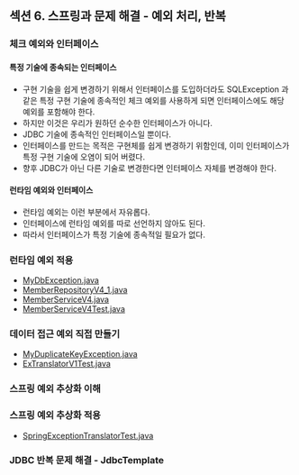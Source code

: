 ## 섹션 6. 스프링과 문제 해결 - 예외 처리, 반복

### 체크 예외와 인터페이스

#### 특정 기술에 종속되는 인터페이스

- 구현 기술을 쉽게 변경하기 위해서 인터페이스를 도입하더라도 SQLException 과 같은 특정 구현 기술에 종속적인 체크 예외를 사용하게 되면 인터페이스에도 해당 예외를 포함해야 한다.
- 하지만 이것은 우리가 원하던 순수한 인터페이스가 아니다.
- JDBC 기술에 종속적인 인터페이스일 뿐이다.
- 인터페이스를 만드는 목적은 구현체를 쉽게 변경하기 위함인데, 이미 인터페이스가 특정 구현 기술에 오염이 되어 버렸다.
- 향후 JDBC가 아닌 다른 기술로 변경한다면 인터페이스 자체를 변경해야 한다.

#### 런타임 예외와 인터페이스

- 런타임 예외는 이런 부분에서 자유롭다.
- 인터페이스에 런타임 예외를 따로 선언하지 않아도 된다.
- 따라서 인터페이스가 특정 기술에 종속적일 필요가 없다.

### 런타임 예외 적용

- [MyDbException.java](https://github.com/spring-roadmap/spring-db1/blob/main/src/main/java/hello/jdbc/repository/ex/MyDbException.java)
- [MemberRepositoryV4_1.java](https://github.com/spring-roadmap/spring-db1/blob/main/src/main/java/hello/jdbc/repository/MemberRepositoryV4_1.java)
- [MemberServiceV4.java](https://github.com/spring-roadmap/spring-db1/blob/main/src/main/java/hello/jdbc/service/MemberServiceV4.java)
- [MemberServiceV4Test.java](https://github.com/spring-roadmap/spring-db1/blob/main/src/test/java/hello/jdbc/service/MemberServiceV4Test.java)

### 데이터 접근 예외 직접 만들기

- [MyDuplicateKeyException.java](https://github.com/spring-roadmap/spring-db1/blob/main/src/main/java/hello/jdbc/repository/ex/MyDuplicateKeyException.java)
- [ExTranslatorV1Test.java](https://github.com/spring-roadmap/spring-db1/blob/main/src/test/java/hello/jdbc/exception/translator/ExTranslatorV1Test.java)

### 스프링 예외 추상화 이해

### 스프링 예외 추상화 적용

- [SpringExceptionTranslatorTest.java](https://github.com/spring-roadmap/spring-db1/blob/main/src/test/java/hello/jdbc/exception/translator/SpringExceptionTranslatorTest.java)

### JDBC 반복 문제 해결 - JdbcTemplate
